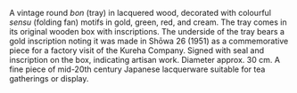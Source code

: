 A vintage round *bon* (tray) in lacquered wood, decorated with colourful *sensu* (folding fan) motifs in gold, green, red, and cream. The tray comes in its original wooden box with inscriptions. The underside of the tray bears a gold inscription noting it was made in Shōwa 26 (1951) as a commemorative piece for a factory visit of the Kureha Company. Signed with seal and inscription on the box, indicating artisan work. Diameter approx. 30 cm. A fine piece of mid-20th century Japanese lacquerware suitable for tea gatherings or display.
